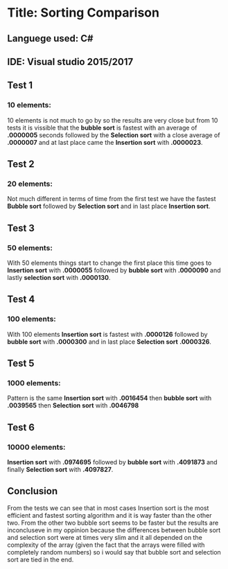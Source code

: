 # Title: Sorting Comparison
## Languege used: **C#**
## IDE: Visual studio 2015/2017

## Test 1 
### 10 elements:
10 elements is not much to go by so the results are very close but from 10 tests it is vissible that the **bubble sort** is fastest with an average of **.0000005** seconds followed by the **Selection sort** with a close average of **.0000007** and at last place came the **Insertion sort** with **.0000023**.

## Test 2
### 20 elements:
Not much different in terms of time from the first test we have the fastest **Bubble sort** followed by **Selection sort** and in last place **Insertion sort**.

## Test 3
### 50 elements:
With 50 elements things start to change the first place this time goes to **Insertion sort** with **.0000055** followed by **bubble sort** with **.0000090** and lastly **selection sort** with **.0000130**.

## Test 4
### 100 elements:
With 100 elements **Insertion sort** is fastest with **.0000126** followed by **bubble sort** with **.0000300** and in last place **Selection sort** **.0000326**.

## Test 5
### 1000 elements:
Pattern is the same **Insertion sort** with **.0016454** then **bubble sort** with **.0039565** then **Selection sort** with **.0046798**

## Test 6 
### 10000 elements:
**Insertion sort** with **.0974695** followed by **bubble sort** with **.4091873** and finally **Selection sort** with **.4097827**.

## Conclusion
From the tests we can see that in most cases Insertion sort is the most efficient and fastest sorting algorithm and it is way faster than the other two. From the other two bubble sort seems to be faster but the results are inconcluseve in my oppinion because the differences between bubble sort and selection sort were at times very slim and it all depended on the complexity of the array (given the fact that the arrays were filled with completely random numbers) so i would say that bubble sort and selection sort are tied in the end.
